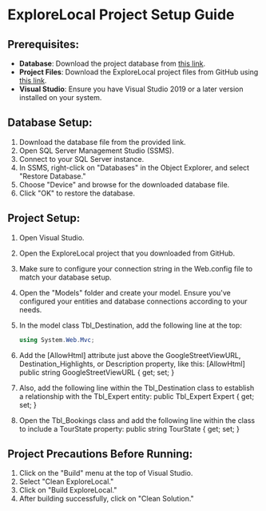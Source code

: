 # ExploreLocal Project Setup Guide

## Prerequisites:

- **Database**: Download the project database from [this link](https://cutt.ly/OwjPXR0Y).
- **Project Files**: Download the ExploreLocal project files from GitHub using [this link](https://cutt.ly/mwkhMEb2).
- **Visual Studio**: Ensure you have Visual Studio 2019 or a later version installed on your system.

## Database Setup:

1. Download the database file from the provided link.
2. Open SQL Server Management Studio (SSMS).
3. Connect to your SQL Server instance.
4. In SSMS, right-click on "Databases" in the Object Explorer, and select "Restore Database."
5. Choose "Device" and browse for the downloaded database file.
6. Click "OK" to restore the database.

## Project Setup:

1. Open Visual Studio.
2. Open the ExploreLocal project that you downloaded from GitHub.
3. Make sure to configure your connection string in the Web.config file to match your database setup.
4. Open the "Models" folder and create your model. Ensure you've configured your entities and database connections according to your needs.
5. In the model class Tbl_Destination, add the following line at the top:

   ```csharp
   using System.Web.Mvc;
6. Add the [AllowHtml] attribute just above the GoogleStreetViewURL, Destination_Highlights, or Description property, like this:
   [AllowHtml]
   public string GoogleStreetViewURL { get; set; }
7. Also, add the following line within the Tbl_Destination class to establish a relationship with the Tbl_Expert entity:
   public Tbl_Expert Expert { get; set; }
8. Open the Tbl_Bookings class and add the following line within the class to include a TourState property:
   public string TourState { get; set; }

## Project Precautions Before Running:   
1. Click on the "Build" menu at the top of Visual Studio.
2. Select "Clean ExploreLocal."
3. Click on "Build ExploreLocal."
4. After building successfully, click on "Clean Solution."
